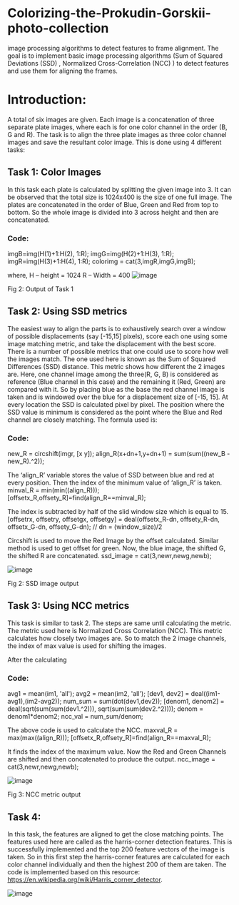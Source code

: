 # Colorizing-the-Prokudin-Gorskii-photo-collection
image processing algorithms to detect features to frame alignment. The goal is to implement basic image processing algorithms (Sum of Squared Deviations (SSD) , Normalized Cross-Correlation (NCC) ) to detect features and use them for aligning the frames.

# Introduction:
A total of six images are given. Each image is a concatenation of three separate plate images, where each is for one color channel in the order (B, G and R). The task is to align the three plate images as three color channel images and save the resultant color image.
This is done using 4 different tasks:

## Task 1: Color Images
In this task each plate is calculated by splitting the given image into 3. It can be observed that the total size is 1024x400 is the size of one full image. The plates are concatenated in the order of Blue, Green and Red from top to bottom. So the whole image is divided into 3 across height and then are concatenated. 
### Code:

   imgB=img(H(1)+1:H(2), 1:R);
   imgG=img(H(2)+1:H(3), 1:R);
   imgR=img(H(3)+1:H(4), 1:R);
colorimg = cat(3,imgR,imgG,imgB);


where, H – height = 1024
R – Width = 400
 ![image](https://user-images.githubusercontent.com/91220352/150020050-d5ef92c2-5d07-440b-8ca9-2b7552d1d3a9.png)

Fig 2: Output of Task 1

## Task 2: Using SSD metrics
The easiest way to align the parts is to exhaustively search over a window of possible displacements (say [-15,15] pixels), score each one using some image matching metric, and take the displacement with the best score. There is a number of possible metrics that one could use to score how well the images match. The one used here is known as the Sum of Squared Differences (SSD) distance. This metric shows how different the 2 images are.
Here, one channel image among the three(R, G, B) is considered as reference (Blue channel in this case) and the remaining it (Red, Green) are compared with it. 
So by placing blue as the base the red channel image is taken and is windowed over the blue for a displacement size of [-15, 15]. At every location the SSD is calculated pixel by pixel. The position where the SSD value is minimum is considered as the point where the Blue and Red channel are closely matching. 
The formula used is:
 
### Code:
new_R =  circshift(imgr, [x y]); 
align_R(x+dn+1,y+dn+1) = sum(sum((new_B - new_R).^2));

The ‘align_R’ variable stores the value of SSD between blue and red at every position. Then the index of the minimum value of ‘align_R’ is taken. 
minval_R = min(min((align_R)));
[offsetx_R,offsety_R]=find(align_R==minval_R);

The index is subtracted by half of the slid window size which is equal to 15.
[offsetrx, offsetry, offsetgx, offsetgy] = deal(offsetx_R-dn, offsety_R-dn, offsetx_G-dn, offsety_G-dn); // dn = (window_size)/2

Circshift is used to move the Red Image by the offset calculated. Similar method is used to get offset for green. Now, the blue image, the shifted G, the shifted R are concatenated.
   ssd_image = cat(3,newr,newg,newb);

![image](https://user-images.githubusercontent.com/91220352/150020119-5f35a014-c2be-4458-9d1d-e78a7438a8c8.png)

 
Fig 2: SSD image output

## Task 3: Using NCC metrics
This task is similar to task 2. The steps are same until calculating the metric. The metric used here is Normalized Cross Correlation (NCC). This metric calculates how closely two images are. So to match the 2 image channels, the index of max value is used for shifting the images.
 
After the calculating 
### Code:
  avg1 = mean(im1, 'all');
  avg2 = mean(im2, 'all');
  [dev1, dev2] = deal((im1-avg1),(im2-avg2));
  num_sum = sum(dot(dev1,dev2));
  [denom1, denom2] = deal(sqrt(sum(sum(dev1.^2))), sqrt(sum(sum(dev2.^2))));
  denom = denom1*denom2;
  ncc_val = num_sum/denom;

The above code is used to calculate the NCC.
  maxval_R = max(max((align_R)));
  [offsetx_R,offsety_R]=find(align_R==maxval_R);

It finds the index of the maximum value.
Now the Red and Green Channels are shifted and then concatenated to produce the output.
  ncc_image = cat(3,newr,newg,newb);

![image](https://user-images.githubusercontent.com/91220352/150020156-f5f74caf-ec13-4de2-aa5f-e9393b12e2f2.png)

Fig 3: NCC metric output

## Task 4:
In this task, the features are aligned to get the close matching points. The features used here are called as the harris-corner detection features. This is successfully implemented and the top 200 feature vectors of the image is taken. So in this first step the harris-corner features are calculated for each color channel individually and then the highest 200 of them are taken. The code is implemented based on this resource: https://en.wikipedia.org/wiki/Harris_corner_detector.
 
![image](https://user-images.githubusercontent.com/91220352/150020172-16778c67-c483-42d5-b0f0-3ce7542fc8af.png)


